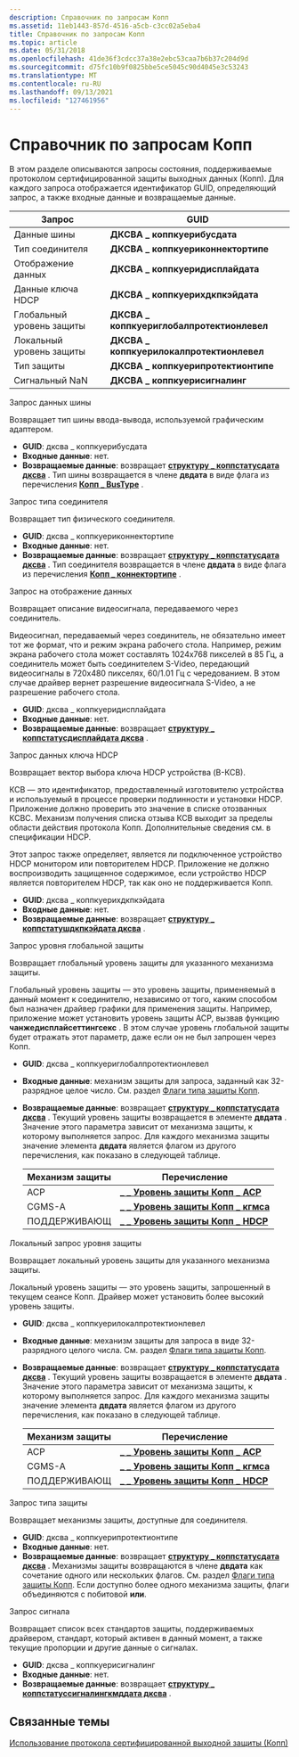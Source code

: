```yaml
---
description: Справочник по запросам Копп
ms.assetid: 11eb1443-857d-4516-a5cb-c3cc02a5eba4
title: Справочник по запросам Копп
ms.topic: article
ms.date: 05/31/2018
ms.openlocfilehash: 41de36f3cdcc37a38e2ebc53caa7b6b37c204d9d
ms.sourcegitcommit: d75fc10b9f0825bbe5ce5045c90d4045e3c53243
ms.translationtype: MT
ms.contentlocale: ru-RU
ms.lasthandoff: 09/13/2021
ms.locfileid: "127461956"
---
```

# <a name="copp-query-reference"></a>Справочник по запросам Копп

В этом разделе описываются запросы состояния, поддерживаемые протоколом сертифицированной защиты выходных данных (Копп). Для каждого запроса отображается идентификатор GUID, определяющий запрос, а также входные данные и возвращаемые данные.



| Запрос                   | GUID                                     |
|-------------------------|------------------------------------------|
| Данные шины                | **ДКСВА \_ коппкуерибусдата**               |
| Тип соединителя          | **ДКСВА \_ коппкуериконнектортипе**         |
| Отображение данных            | **ДКСВА \_ коппкуеридисплайдата**           |
| Данные ключа HDCP           | **ДКСВА \_ коппкуерихдкпкэйдата**           |
| Глобальный уровень защиты | **ДКСВА \_ коппкуериглобалпротектионлевел** |
| Локальный уровень защиты  | **ДКСВА \_ коппкуерилокалпротектионлевел**  |
| Тип защиты         | **ДКСВА \_ коппкуерипротектионтипе**        |
| Сигнальный NaN               | **ДКСВА \_ коппкуерисигналинг**             |



 

Запрос данных шины

Возвращает тип шины ввода-вывода, используемой графическим адаптером.

-   **GUID**: дксва \_ коппкуерибусдата
-   **Входные данные**: нет.
-   **Возвращаемые данные**: возвращает [**структуру \_ коппстатусдата дксва**](/windows/desktop/api/dxva9typ/ns-dxva9typ-dxva_coppstatusdata) . Тип шины возвращается в члене **двдата** в виде флага из перечисления [**Копп \_ BusType**](/windows/desktop/api/dxva9typ/ne-dxva9typ-copp_bustype) .

Запрос типа соединителя

Возвращает тип физического соединителя.

-   **GUID**: дксва \_ коппкуериконнектортипе
-   **Входные данные**: нет.
-   **Возвращаемые данные**: возвращает [**структуру \_ коппстатусдата дксва**](/windows/desktop/api/dxva9typ/ns-dxva9typ-dxva_coppstatusdata) . Тип соединителя возвращается в члене **двдата** в виде флага из перечисления [**Копп \_ коннектортипе**](/windows/desktop/api/dxva9typ/ne-dxva9typ-copp_connectortype) .

Запрос на отображение данных

Возвращает описание видеосигнала, передаваемого через соединитель.

Видеосигнал, передаваемый через соединитель, не обязательно имеет тот же формат, что и режим экрана рабочего стола. Например, режим экрана рабочего стола может составлять 1024x768 пикселей в 85 Гц, а соединитель может быть соединителем S-Video, передающий видеосигналы в 720x480 пикселях, 60/1.01 Гц с чередованием. В этом случае драйвер вернет разрешение видеосигнала S-Video, а не разрешение рабочего стола.

-   **GUID**: дксва \_ коппкуеридисплайдата
-   **Входные данные**: нет.
-   **Возвращаемые данные**: возвращает [**структуру \_ коппстатусдисплайдата дксва**](/windows/desktop/api/dxva9typ/ns-dxva9typ-dxva_coppstatusdisplaydata) .

Запрос данных ключа HDCP

Возвращает вектор выбора ключа HDCP устройства (B-КСВ).

КСВ — это идентификатор, предоставленный изготовителю устройства и используемый в процессе проверки подлинности и установки HDCP. Приложение должно проверить это значение в списке отозванных КСВС. Механизм получения списка отзыва КСВ выходит за пределы области действия протокола Копп. Дополнительные сведения см. в спецификации HDCP.

Этот запрос также определяет, является ли подключенное устройство HDCP монитором или повторителем HDCP. Приложение не должно воспроизводить защищенное содержимое, если устройство HDCP является повторителем HDCP, так как оно не поддерживается Копп.

-   **GUID**: дксва \_ коппкуерихдкпкэйдата
-   **Входные данные**: нет.
-   **Возвращаемые данные**: возвращает [**структуру \_ коппстатушдкпкэйдата дксва**](/windows/desktop/api/dxva9typ/ns-dxva9typ-dxva_coppstatushdcpkeydata) .

Запрос уровня глобальной защиты

Возвращает глобальный уровень защиты для указанного механизма защиты.

Глобальный уровень защиты — это уровень защиты, применяемый в данный момент к соединителю, независимо от того, каким способом был назначен драйвер графики для применения защиты. Например, приложение может установить уровень защиты ACP, вызвав функцию **чанжедисплайсеттингсекс** . В этом случае уровень глобальной защиты будет отражать этот параметр, даже если он не был запрошен через Копп.

-   **GUID**: дксва \_ коппкуериглобалпротектионлевел
-   **Входные данные**: механизм защиты для запроса, заданный как 32-разрядное целое число. См. раздел [Флаги типа защиты Копп](copp-protection-type-flags.md).
-   **Возвращаемые данные**: возвращает [**структуру \_ коппстатусдата дксва**](/windows/desktop/api/dxva9typ/ns-dxva9typ-dxva_coppstatusdata) . Текущий уровень защиты возвращается в элементе **двдата** . Значение этого параметра зависит от механизма защиты, к которому выполняется запрос. Для каждого механизма защиты значение элемента **двдата** является флагом из другого перечисления, как показано в следующей таблице.

    | Механизм защиты | Перечисление                                                           |
    |----------------------|-----------------------------------------------------------------------|
    | ACP                  | [**\_ \_ Уровень защиты Копп \_ ACP**](/windows/desktop/api/dxva9typ/ne-dxva9typ-copp_acp_protection_level)     |
    | CGMS-A               | [**\_ \_ Уровень защиты Копп \_ кгмса**](/windows/desktop/api/dxva9typ/ne-dxva9typ-copp_cgmsa_protection_level) |
    | ПОДДЕРЖИВАЮЩ                 | [**\_ \_ Уровень защиты Копп \_ HDCP**](/windows/desktop/api/dxva9typ/ne-dxva9typ-copp_hdcp_protection_level)   |

    

     

Локальный запрос уровня защиты

Возвращает локальный уровень защиты для указанного механизма защиты.

Локальный уровень защиты — это уровень защиты, запрошенный в текущем сеансе Копп. Драйвер может установить более высокий уровень защиты.

-   **GUID**: дксва \_ коппкуерилокалпротектионлевел
-   **Входные данные**: механизм защиты для запроса в виде 32-разрядного целого числа. См. раздел [Флаги типа защиты Копп](copp-protection-type-flags.md).
-   **Возвращаемые данные**: возвращает [**структуру \_ коппстатусдата дксва**](/windows/desktop/api/dxva9typ/ns-dxva9typ-dxva_coppstatusdata) . Текущий уровень защиты возвращается в элементе **двдата** . Значение этого параметра зависит от механизма защиты, к которому выполняется запрос. Для каждого механизма защиты значение элемента **двдата** является флагом из другого перечисления, как показано в следующей таблице.

    | Механизм защиты | Перечисление                                                           |
    |----------------------|-----------------------------------------------------------------------|
    | ACP                  | [**\_ \_ Уровень защиты Копп \_ ACP**](/windows/desktop/api/dxva9typ/ne-dxva9typ-copp_acp_protection_level)     |
    | CGMS-A               | [**\_ \_ Уровень защиты Копп \_ кгмса**](/windows/desktop/api/dxva9typ/ne-dxva9typ-copp_cgmsa_protection_level) |
    | ПОДДЕРЖИВАЮЩ                 | [**\_ \_ Уровень защиты Копп \_ HDCP**](/windows/desktop/api/dxva9typ/ne-dxva9typ-copp_hdcp_protection_level)   |

    

     

Запрос типа защиты

Возвращает механизмы защиты, доступные для соединителя.

-   **GUID**: дксва \_ коппкуерипротектионтипе
-   **Входные данные**: нет.
-   **Возвращаемые данные**: возвращает [**структуру \_ коппстатусдата дксва**](/windows/desktop/api/dxva9typ/ns-dxva9typ-dxva_coppstatusdata) . Механизмы защиты возвращаются в члене **двдата** как сочетание одного или нескольких флагов. См. раздел [Флаги типа защиты Копп](copp-protection-type-flags.md). Если доступно более одного механизма защиты, флаги объединяются с побитовой **или**.

Запрос сигнала

Возвращает список всех стандартов защиты, поддерживаемых драйвером, стандарт, который активен в данный момент, а также текущие пропорции и другие данные о сигналах.

-   **GUID**: дксва \_ коппкуерисигналинг
-   **Входные данные**: нет.
-   **Возвращаемые данные**: возвращает [**структуру \_ коппстатуссигналингкмддата дксва**](/windows/desktop/api/dxva9typ/ns-dxva9typ-dxva_coppstatussignalingcmddata) .

## <a name="related-topics"></a>Связанные темы

<dl> <dt>

[Использование протокола сертифицированной выходной защиты (Копп)](using-certified-output-protection-protocol--copp.md)
</dt> </dl>

 

 




